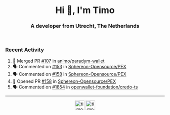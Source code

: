 <h1 align="center">Hi 👋, I'm Timo</h1>
<h3 align="center">A developer from Utrecht, The Netherlands</h3>
<br/>
<!-- https://github.com/rahuldkjain/github-profile-readme-generator --!>

<!--  <p align="left"><img src="https://github-readme-stats.vercel.app/api?username=timoglastra&show_icons=true&count_private=true&" alt="timoglastra" /></p> --!>

<!--
Github language stats
<p align="left"><img src="https://github-readme-stats.vercel.app/api/top-langs/?username=timoglastra&layout=compact" alt="timoglastra" /><p>
-->

<!-- Codestats language stats -->
<!-- <p align="left"><img src="https://codestats-readme.vercel.app/api/top-langs/?username=timoglastra&layout=compact&language_count=12" alt="timoglastra" /><p>    --!>
  
<h3>Recent Activity</h3>

<!--START_SECTION:activity-->
1. 🎉 Merged PR [#107](https://github.com/animo/paradym-wallet/pull/107) in [animo/paradym-wallet](https://github.com/animo/paradym-wallet)
2. 🗣 Commented on [#153](https://github.com/Sphereon-Opensource/PEX/pull/153#issuecomment-2088458710) in [Sphereon-Opensource/PEX](https://github.com/Sphereon-Opensource/PEX)
3. 🗣 Commented on [#158](https://github.com/Sphereon-Opensource/PEX/pull/158#issuecomment-2088456861) in [Sphereon-Opensource/PEX](https://github.com/Sphereon-Opensource/PEX)
4. 💪 Opened PR [#158](https://github.com/Sphereon-Opensource/PEX/pull/158) in [Sphereon-Opensource/PEX](https://github.com/Sphereon-Opensource/PEX)
5. 🗣 Commented on [#1854](https://github.com/openwallet-foundation/credo-ts/pull/1854#issuecomment-2088450271) in [openwallet-foundation/credo-ts](https://github.com/openwallet-foundation/credo-ts)
<!--END_SECTION:activity-->

---

<p align="center">
<a href="https://twitter.com/timoglastra" target="blank"><img align="center" src="https://cdn.jsdelivr.net/npm/simple-icons@3.0.1/icons/twitter.svg" alt="timoglastra" height="30" width="30" /></a>
<a href="https://linkedin.com/in/timoglastra" target="blank"><img align="center" src="https://cdn.jsdelivr.net/npm/simple-icons@3.0.1/icons/linkedin.svg" alt="timoglastra" height="30" width="30" /></a>
</p>



